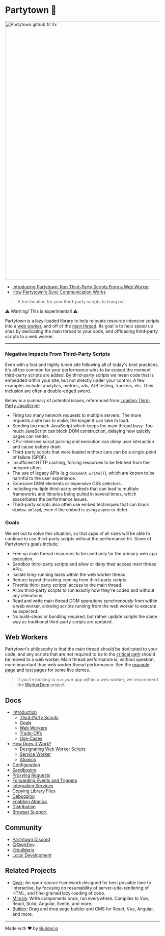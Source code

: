 # Partytown 🎉

<img width="838" alt="Partytown github fit 2x" src="https://user-images.githubusercontent.com/452425/134568488-f36f4640-9ada-4a78-a969-2b8315cf7f47.png">

- [Introducing Partytown: Run Third-Party Scripts From a Web Worker](https://dev.to/adamdbradley/introducing-partytown-run-third-party-scripts-from-a-web-worker-2cnp)
- [How Partytown's Sync Communication Works](https://dev.to/adamdbradley/how-partytown-s-sync-communication-works-4244)

> A fun location for your third-party scripts to hang out

⚠️ Warning! This is experimental! ⚠️

Partytown is a lazy-loaded library to help relocate resource intensive scripts into a [web worker](https://developer.mozilla.org/en-US/docs/Web/API/Web_Workers_API), and off of the [main thread](https://developer.mozilla.org/en-US/docs/Glossary/Main_thread). Its goal is to help speed up sites by dedicating the main thread to your code, and offloading third-party scripts to a web worker.

---

### Negative Impacts From Third-Party Scripts

Even with a fast and highly tuned site following all of today's best practices, it's all too common for your performance wins to be erased the moment third-party scripts are added. By third-party scripts we mean code that is embedded within your site, but not directly under your control. A few examples include: analytics, metrics, ads, A/B testing, trackers, etc. Their inclusion are often a double-edged sword.

Below is a summary of potential issues, referenced from [Loading Third-Party JavaScript](https://developers.google.com/web/fundamentals/performance/optimizing-content-efficiency/loading-third-party-javascript):

- Firing too many network requests to multiple servers. The more requests a site has to make, the longer it can take to load.
- Sending too much JavaScript which keeps the main thread busy. Too much JavaScript can block DOM construction, delaying how quickly pages can render.
- CPU-intensive script parsing and execution can delay user interaction and cause battery drain.
- Third-party scripts that were loaded without care can be a single-point of failure (SPOF).
- Insufficient HTTP caching, forcing resources to be fetched from the network often.
- The use of legacy APIs (e.g `document.write()`), which are known to be harmful to the user experience.
- Excessive DOM elements or expensive CSS selectors.
- Including multiple third-party embeds that can lead to multiple frameworks and libraries being pulled in several times, which exacerbates the performance issues.
- Third-party scripts also often use embed techniques that can block `window.onload`, even if the embed is using async or defer.

### Goals

We set out to solve this situation, so that apps of all sizes will be able to continue to use third-party scripts without the performance hit. Some of Partytown's goals include:

- Free up main thread resources to be used only for the primary web app execution.
- Sandbox third-party scripts and allow or deny their access main thread APIs.
- Isolate long-running tasks within the web worker thread.
- Reduce layout thrashing coming from third-party scripts.
- Throttle third-party scripts' access to the main thread.
- Allow third-party scripts to run exactly how they're coded and without any alterations.
- Read and write main thread DOM operations _synchronously_ from within a web worker, allowing scripts running from the web worker to execute as expected.
- No build-steps or bundling required, but rather update scripts the same way as traditional third-party scripts are updated.

## Web Workers

Partytown's philosophy is that the main thread should be dedicated to your code, and any scripts that are not required to be in the [critical path](https://developers.google.com/web/fundamentals/performance/critical-rendering-path) should be moved to a web worker. Main thread performance is, without question, more important than web worker thread performance. See the [example page](https://partytown.builder.io/example/) and [test pages](https://partytown.builder.io/) for some live demos.

> If you're looking to run _your_ app within a web worker, we recommend the [WorkerDom](https://github.com/ampproject/worker-dom) project.

## Docs

- [Introduction](https://github.com/BuilderIO/partytown/wiki)
  - [Third-Party Scripts](https://github.com/BuilderIO/partytown/wiki#negative-impacts-from-third-party-scripts)
  - [Goals](https://github.com/BuilderIO/partytown/wiki#goals)
  - [Web Workers](https://github.com/BuilderIO/partytown/wiki#web-workers)
  - [Trade-Offs](https://github.com/BuilderIO/partytown/wiki#trade-offs)
  - [Use-Cases](https://github.com/BuilderIO/partytown/wiki#use-cases)
- [How Does It Work?](https://github.com/BuilderIO/partytown/wiki/How-Does-It-Work%3F)
  - [Designating Web Worker Scripts](https://github.com/BuilderIO/partytown/wiki/How-Does-It-Work%3F#designating-web-worker-scripts)
  - [Service Worker](https://github.com/BuilderIO/partytown/wiki/How-Does-It-Work%3F#service-worker)
  - [Atomics](https://github.com/BuilderIO/partytown/wiki/How-Does-It-Work%3F#atomics)
- [Configuration](https://github.com/BuilderIO/partytown/wiki/Configuration)
- [Sandboxing](https://github.com/BuilderIO/partytown/wiki/Sandboxing)
- [Proxying Requests](https://github.com/BuilderIO/partytown/wiki/Proxying-Requests)
- [Forwarding Events and Triggers](https://github.com/BuilderIO/partytown/wiki/Forwarding-Events-and-Triggers)
- [Integrating Services](https://github.com/BuilderIO/partytown/wiki/Integrating-Services)
- [Copying Library Files](https://github.com/BuilderIO/partytown/wiki/Copying-Library-Files)
- [Debugging](https://github.com/BuilderIO/partytown/wiki/Debugging)
- [Enabling Atomics](https://github.com/BuilderIO/partytown/wiki/Enabling-Atomics)
- [Distribution](https://github.com/BuilderIO/partytown/wiki/Distribution)
- [Browser Support](https://github.com/BuilderIO/partytown/wiki/Browser-Support)

## Community

- [Partytown Discord](https://discord.gg/hbuEtxdEZ3)
- [@QwikDev](https://twitter.com/QwikDev)
- [@builderio](https://twitter.com/builderio)
- [Local Development](https://github.com/BuilderIO/partytown/blob/main/DEVELOPER.md#local-development)

## Related Projects

- [Qwik](https://github.com/BuilderIO/qwik): An open-source framework designed for best possible time to interactive, by focusing on resumability of server-side-rendering of HTML, and fine-grained lazy-loading of code.
- [Mitosis](https://github.com/BuilderIO/mitosis): Write components once, run everywhere. Compiles to Vue, React, Solid, Angular, Svelte, and more.
- [Builder](https://github.com/BuilderIO): Drag and drop page builder and CMS for React, Vue, Angular, and more.

---

Made with ❤️ by [Builder.io](https://github.com/BuilderIO/)
